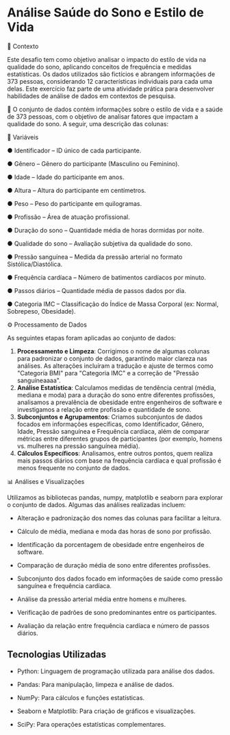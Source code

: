 # Análise Saúde do Sono e Estilo de Vida

📌 Contexto

Este desafio tem como objetivo analisar o impacto do estilo de vida na qualidade do sono, aplicando conceitos de frequência e medidas estatísticas. Os dados utilizados são fictícios e abrangem informações de 373 pessoas, considerando 12 características individuais para cada uma delas. Este exercício faz parte de uma atividade prática para desenvolver habilidades de análise de dados em contextos de pesquisa.

📂 O conjunto de dados contém informações sobre o estilo de vida e a saúde de 373 pessoas, com o objetivo de analisar fatores que impactam a qualidade do sono. A seguir, uma descrição das colunas:

📝 Variáveis

● Identificador – ID único de cada participante.

● Gênero – Gênero do participante (Masculino ou Feminino).

● Idade – Idade do participante em anos.

● Altura – Altura do participante em centímetros.

● Peso – Peso do participante em quilogramas.

● Profissão – Área de atuação profissional.

● Duração do sono – Quantidade média de horas dormidas por noite.

● Qualidade do sono – Avaliação subjetiva da qualidade do sono.

● Pressão sanguínea – Medida da pressão arterial no formato Sistólica/Diastólica.

● Frequência cardíaca – Número de batimentos cardíacos por minuto.

● Passos diários – Quantidade média de passos dados por dia.

● Categoria IMC – Classificação do Índice de Massa Corporal (ex: Normal, Sobrepeso, Obesidade).


⚙️ Processamento de Dados

As seguintes etapas foram aplicadas ao conjunto de dados:

1. **Processamento e Limpeza**: Corrigimos o nome de algumas colunas para padronizar o conjunto de dados, garantindo maior clareza nas análises. As alterações incluíram a tradução e ajuste de termos como "Categoria BMI" para "Categoria IMC" e a correção de "Pressão sanguíneaaaa".
2. **Análise Estatística**: Calculamos medidas de tendência central (média, mediana e moda) para a duração do sono entre diferentes profissões, analisamos a prevalência de obesidade entre engenheiros de software e investigamos a relação entre profissão e quantidade de sono.
3. **Subconjuntos e Agrupamentos**: Criamos subconjuntos de dados focados em informações específicas, como Identificador, Gênero, Idade, Pressão sanguínea e Frequência cardíaca, além de comparar métricas entre diferentes grupos de participantes (por exemplo, homens vs. mulheres na pressão sanguínea média).
4. **Cálculos Específicos**: Analisamos, entre outros pontos, quem realiza mais passos diários com base na frequência cardíaca e qual profissão é menos frequente no conjunto de dados.


📊 Análises e Visualizações

Utilizamos as bibliotecas pandas, numpy, matplotlib e seaborn para explorar o conjunto de dados. Algumas das análises realizadas incluem:

- Alteração e padronização dos nomes das colunas para facilitar a leitura.

- Cálculo de média, mediana e moda das horas de sono por profissão.

- Identificação da porcentagem de obesidade entre engenheiros de software.

- Comparação de duração média de sono entre diferentes profissões.

- Subconjunto dos dados focado em informações de saúde como pressão sanguínea e frequência cardíaca.

- Análise da pressão arterial média entre homens e mulheres.

- Verificação de padrões de sono predominantes entre os participantes.

- Avaliação da relação entre frequência cardíaca e número de passos diários.


## Tecnologias Utilizadas

- Python: Linguagem de programação utilizada para análise dos dados.

- Pandas: Para manipulação, limpeza e análise de dados.

- NumPy: Para cálculos e funções estatísticas.

- Seaborn e Matplotlib: Para criação de gráficos e visualizações.

- SciPy: Para operações estatísticas complementares.
